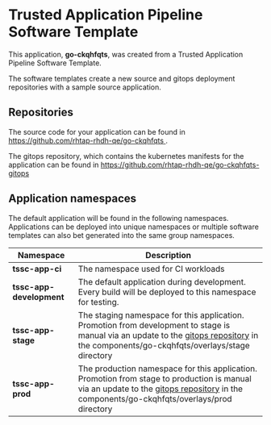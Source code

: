 # Trusted Application Pipeline Software Template

This application, **go-ckqhfqts**, was created from a Trusted Application Pipeline Software Template.

The software templates create a new source and gitops deployment repositories with a sample source application. 

## Repositories

The source code for your application can be found in [https://github.com/rhtap-rhdh-qe/go-ckqhfqts ](https://github.com/rhtap-rhdh-qe/go-ckqhfqts ).
 
The gitops repository, which contains the kubernetes manifests for the application can be found in 
[https://github.com/rhtap-rhdh-qe/go-ckqhfqts-gitops ](https://github.com/rhtap-rhdh-qe/go-ckqhfqts-gitops ) 

## Application namespaces 

The default application will be found in the following namespaces. Applications can be deployed into unique namespaces or multiple software templates can also bet generated into the same group namespaces.  

|  Namespace   |  Description   |  
| -------- | -------- |
| **tssc-app-ci** | The namespace used for CI workloads |
| **tssc-app-development** | The default application during development. Every build will be deployed to this namespace for testing. |
| **tssc-app-stage** | The staging namespace for this application. Promotion from development to stage is manual via an update to the [gitops repository](https://github.com/rhtap-rhdh-qe/go-ckqhfqts-gitops ) in the components/go-ckqhfqts/overlays/stage directory |
| **tssc-app-prod** | The production namespace for this application. Promotion from stage to production is manual via an update to the [gitops repository](https://github.com/rhtap-rhdh-qe/go-ckqhfqts-gitops ) in the components/go-ckqhfqts/overlays/prod directory |